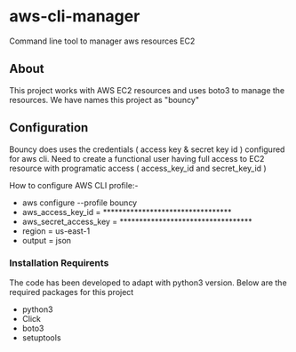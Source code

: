 # aws-cli-manager
Command line tool to manager aws resources EC2

## About

This project works with AWS EC2 resources and uses boto3 to manage the resources. We have names this project as "bouncy"

## Configuration

Bouncy does uses the credentials ( access key & secret key id ) configured for aws cli. 
Need to create a functional user having full access to EC2 resource with programatic access ( access_key_id and secret_key_id )

How to configure AWS CLI profile:- 
* aws configure --profile bouncy
* aws_access_key_id = *********************************
* aws_secret_access_key = **********************************
* region = us-east-1 
* output = json

### Installation Requirents 
The code has been developed to adapt with python3 version. Below are the required packages for this project

* python3
* Click
* boto3
* setuptools 


